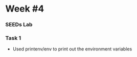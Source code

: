 # **Week #4**

### **SEEDs Lab**

### **Task 1**

- Used printenv/env to print out the environment variables
